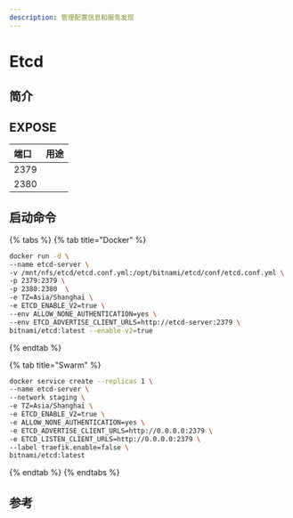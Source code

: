 ```yaml
---
description: 管理配置信息和服务发现
---
```


# Etcd

## 简介



## EXPOSE

| 端口 | 用途 |
| :--- | :--- |
| 2379 |  |
| 2380 |  |



## 启动命令

{% tabs %}
{% tab title="Docker" %}
```bash
docker run -d \
--name etcd-server \
-v /mnt/nfs/etcd/etcd.conf.yml:/opt/bitnami/etcd/conf/etcd.conf.yml \
-p 2379:2379 \
-p 2380:2380  \
-e TZ=Asia/Shanghai \
-e ETCD_ENABLE_V2=true \
--env ALLOW_NONE_AUTHENTICATION=yes \
--env ETCD_ADVERTISE_CLIENT_URLS=http://etcd-server:2379 \
bitnami/etcd:latest --enable-v2=true
```
{% endtab %}

{% tab title="Swarm" %}
```bash
docker service create --replicas 1 \
--name etcd-server \
--network staging \
-e TZ=Asia/Shanghai \
-e ETCD_ENABLE_V2=true \
-e ALLOW_NONE_AUTHENTICATION=yes \
-e ETCD_ADVERTISE_CLIENT_URLS=http://0.0.0.0:2379 \
-e ETCD_LISTEN_CLIENT_URLS=http://0.0.0.0:2379 \
--label traefik.enable=false \
bitnami/etcd:latest
```
{% endtab %}
{% endtabs %}



## 参考

